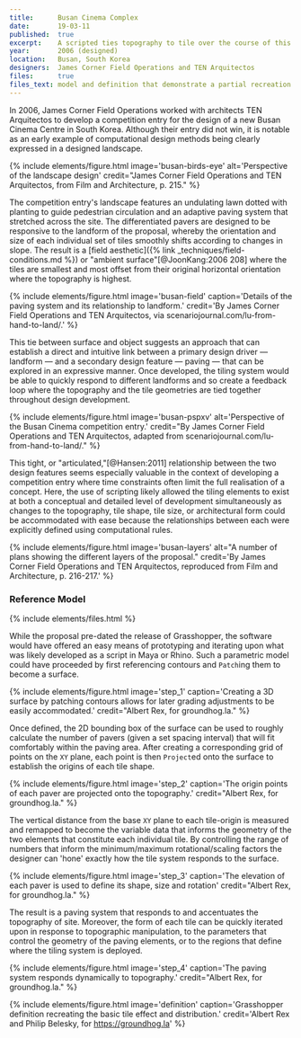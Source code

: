 ```yaml
---
title:      Busan Cinema Complex
date:       19-03-11
published:  true
excerpt:    A scripted ties topography to tile over the course of this competition entry.
year:       2006 (designed)
location:   Busan, South Korea
designers:  James Corner Field Operations and TEN Arquitectos
files:      true
files_text: model and definition that demonstrate a partial recreation of this project
---
```


In 2006, James Corner Field Operations worked with architects TEN Arquitectos to develop a competition entry for the design of a new Busan Cinema Centre in South Korea. Although their entry did not win, it is notable as an early example of computational design methods being clearly expressed in a designed landscape.

{% include elements/figure.html image='busan-birds-eye' alt='Perspective of the landscape design' credit="James Corner Field Operations and TEN Arquitectos, from Film and Architecture, p. 215." %}

The competition entry's landscape features an undulating lawn dotted with planting to guide pedestrian circulation and an adaptive paving system that stretched across the site. The differentiated pavers are designed to be responsive to the landform of the proposal, whereby the orientation and size of each individual set of tiles smoothly shifts according to changes in slope. The result is a [field aesthetic]({% link _techniques/field-conditions.md %}) or "ambient surface"[@JoonKang:2006 208] where the tiles are smallest and most offset from their original horizontal orientation where the topography is highest.

{% include elements/figure.html image='busan-field' caption='Details of the paving system and its relationship to landform.' credit='By James Corner Field Operations and TEN Arquitectos, via scenariojournal.com/lu-from-hand-to-land/.' %}

This tie between surface and object suggests an approach that can establish a direct and intuitive link between a primary design driver — landform — and a secondary design feature — paving — that can be explored in an expressive manner. Once developed, the tiling system would be able to quickly respond to different landforms and so create a  feedback loop where the topography and the tile geometries are tied together throughout design development.

{% include elements/figure.html image='busan-pspxv' alt='Perspective of the Busan Cinema competition entry.' credit="By James Corner Field Operations and TEN Arquitectos, adapted from scenariojournal.com/lu-from-hand-to-land/." %}

This tight, or "articulated,"[@Hansen:2011] relationship between the two design features seems especially valuable in the context of developing a competition entry where time constraints often limit the full realisation of a concept. Here, the use of scripting likely allowed the tiling elements to exist at both a conceptual and detailed level of development simultaneously  as changes to the topography, tile shape, tile size, or architectural form could be accommodated with ease because the relationships between each were explicitly defined using computational rules.

{% include elements/figure.html image='busan-layers' alt="A number of plans showing the different layers of the proposal." credit='By James Corner Field Operations and TEN Arquitectos, reproduced from Film and Architecture, p. 216-217.' %}

### Reference Model

{% include elements/files.html %}

While the proposal pre-dated the release of Grasshopper, the software would have offered an easy means of prototyping and iterating upon what was likely developed as a script in Maya or Rhino. Such a parametric model could have proceeded by first referencing contours and `Patch`ing them to become a surface.

{% include elements/figure.html image='step_1' caption='Creating a 3D surface by patching contours allows for later grading adjustments to be easily accommodated.' credit="Albert Rex, for groundhog.la." %}

Once defined, the 2D bounding box of the surface can be used to roughly calculate the number of pavers (given a set spacing interval) that will fit comfortably within the paving area. After creating a corresponding grid of points on the `XY` plane, each point is then `Project`ed onto the surface to establish the origins of each tile shape.

{% include elements/figure.html image='step_2' caption='The origin points of each paver are projected onto the topography.' credit="Albert Rex, for groundhog.la." %}

The vertical distance from the base `XY` plane to each tile-origin is measured and remapped to become the variable data that informs the geometry of the two elements that constitute each individual tile. By controlling the range of numbers that inform the minimum/maximum rotational/scaling factors the designer can 'hone' exactly how the tile system responds to the surface.

{% include elements/figure.html image='step_3' caption='The elevation of each paver is used to define its shape, size and rotation' credit="Albert Rex, for groundhog.la." %}

The result is a paving system that responds to and accentuates the topography of site. Moreover, the form of each tile can be quickly iterated upon in response to topographic manipulation, to the parameters that control the geometry of the paving elements, or to the regions that define where the tiling system is deployed.

{% include elements/figure.html image='step_4' caption='The paving system responds dynamically to topography.' credit="Albert Rex, for groundhog.la." %}

{% include elements/figure.html image='definition' caption='Grasshopper definition recreating the basic tile effect and distribution.' credit='Albert Rex and Philip Belesky, for https://groundhog.la' %}

